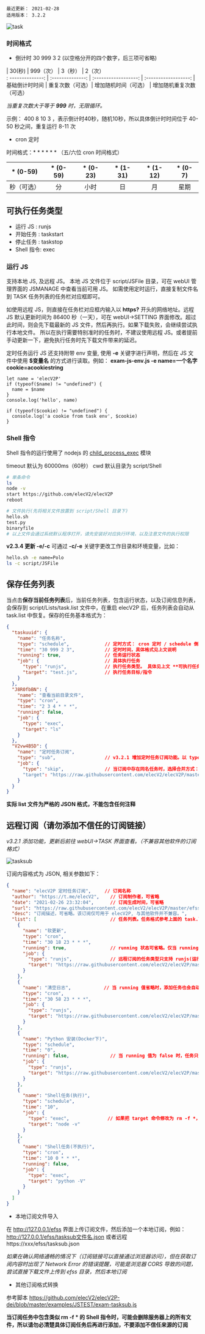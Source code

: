 ```
最近更新： 2021-02-28
适用版本： 3.2.2
```

![task](https://raw.githubusercontent.com/elecV2/elecV2P-dei/master/docs/res/taskall.png)

### 时间格式

- 倒计时 30 999 3 2  (以空格分开的四个数字，后三项可省略)

|     30(秒)      |     999（次）    |      3（秒）         |       2（次）       
: --------------: | :--------------: | :------------------: | :------------------:
| 基础倒计时时间  |  重复次数（可选）| 增加随机时间（可选） | 增加随机重复次数（可选）  

*当重复次数大于等于 **999** 时，无限循环。*

示例： 400 8 10 3 ，表示倒计时40秒，随机10秒，所以具体倒计时时间位于 40-50 秒之间，重复运行 8-11 次

- cron 定时 

时间格式：* * * * * * （五/六位 cron 时间格式）

| * (0-59)   |  * (0-59)  |  * (0-23)  |  * (1-31)  |  * (1-12)  |  * (0-7)      
:----------: | :--------: | :--------: | :--------: | :--------: | :---------:
| 秒（可选） |    分      |    小时    |     日     |     月     |    星期


## 可执行任务类型

- 运行 JS  : runjs
- 开始任务 : taskstart
- 停止任务 : taskstop
- Shell 指令: exec

### 运行 JS

支持本地 JS, 及远程 JS。 
本地 JS 文件位于 script/JSFile 目录，可在 webUI 管理界面的 JSMANAGE 中查看当前可用 JS。 如需使用定时运行，直接复制文件名到 TASK 任务列表的任务栏对应框即可。

如使用远程 JS，则直接在任务栏对应框内输入以 **https?** 开头的网络地址。远程 JS 默认更新时间为 86400 秒（一天），可在 webUI->SETTING 界面修改。超过此时间，则会先下载最新的 JS 文件，然后再执行。如果下载失败，会继续尝试执行本地文件。
所以在执行需要特别准时的任务时，不建议使用远程 JS。或者提前手动更新一下，避免执行任务时先下载文件带来的延迟。

定时任务运行 JS 还支持附带 env 变量, 使用 **-e** 关键字进行声明，然后在 JS 文件中使用 **$变量名** 的方式进行读取。例如： **exam-js-env.js -e name=一个名字 cookie=acookiestring**

``` JS exam-js-env.js
let name = 'elecV2P'
if (typeof($name) != "undefined") {
  name = $name
}
console.log('hello', name)

if (typeof($cookie) != "undefined") {
  console.log('a cookie from task env', $cookie)
}
```

### Shell 指令

Shell 指令的运行使用了 nodejs 的 [child_process_exec](https://nodejs.org/api/child_process.html#child_process_child_process_exec_command_options_callback) 模块

timeout 默认为 60000ms（60秒）
cwd 默认目录为 script/Shell

``` sh 示例命令
# 单条命令
ls
node -v
start https://github.com/elecV2/elecV2P
reboot

# 文件执行(先将相关文件放置到 script/Shell 目录下)
hello.sh
test.py
binaryfile
# 以上文件会通过系统默认程序打开，请先安装好对应执行环境，以及注意文件的执行权限
```

**v2.3.4 更新 -e/-c**
可通过 **-c/-e** 关键字更改工作目录和环境变量，比如：

``` sh
hello.sh -e name=Polo
ls -c script/JSFile
```

## 保存任务列表

当点击**保存当前任务列表**后，当前任务列表，包含运行状态，以及订阅信息列表，会保存到 script/Lists/task.list 文件中，在重启 elecV2P 后，任务列表会自动从 task.list 中恢复。保存的任务基本格式为：

``` JSON task.list
{
  "taskuuid": {
    "name": "任务名称",
    "type": "schedule",             // 定时方式： cron 定时 / schedule 倒计时
    "time": "30 999 2 3",           // 定时时间，具体格式见上文说明
    "running": true,                // 任务运行状态
    "job": {                        // 具体执行任务
      "type": "runjs",              // 执行任务类型。 具体见上文 **可执行任务类型**
      "target": "test.js",          // 执行任务目标/指令
    }
  },
  "J8R0fbBN": {
    "name": "查看当前目录文件",
    "type": "cron",
    "time": "2 3 4 * * *",
    "running": false,
    "job": {
      "type": "exec",
      "target": "ls"
    }
  },
  "V2vw4B5D": {
    "name": "定时任务订阅",
    "type": "sub",                  // v3.2.1 增加定时任务订阅功能。以 type = sub 表示
    "job": {
      "type": "skip",               // 当订阅中存在同名任务时，选择合并方式： skip 跳过，replace: 替换, addition: 新增
      "target": "https://raw.githubusercontent.com/elecV2/elecV2P/master/efss/tasksub.json",   // 远程订阅链接
    }
  }
}
```

**实际 list 文件为严格的 JSON 格式，不能包含任何注释**

## 远程订阅（请勿添加不信任的订阅链接）

*v3.2.1 添加功能，更新后前往 webUI->TASK 界面查看。（不兼容其他软件的订阅格式）*

![tasksub](https://raw.githubusercontent.com/elecV2/elecV2P-dei/master/docs/res/tasksub.png)

订阅内容格式为 JSON, 相关参数如下：
``` JSON
{
  "name": "elecV2P 定时任务订阅",     // 订阅名称
  "author": "https://t.me/elecV2",    // 订阅制作者，可省略
  "date": "2021-02-26 23:32:04",      // 订阅生成时间，可省略
  "surl": "https://raw.githubusercontent.com/elecV2/elecV2P/master/efss/tasksub.json",  // 原始订阅链接，可省略
  "desc": "订阅描述，可省略。该订阅仅可用于 elecV2P, 与其他软件并不兼容。",
  "list": [                           // 任务列表。任务格式参考上面的 task.list 部分
    {
      "name": "软更新",
      "type": "cron",
      "time": "30 18 23 * * *",
      "running": true,                // running 状态可省略。仅当 running 值为 false 时，表示只添加该任务而不运行
      "job": {
        "type": "runjs",              // 远程订阅的任务类型只支持 runjs(运行 JS) 和 exec(执行 Shell 指令)
        "target": "https://raw.githubusercontent.com/elecV2/elecV2P/master/script/JSFile/softupdate.js"
      }
    },
    {
      "name": "清空日志",            // 当 running 值省略时，添加任务也会自动执行
      "type": "cron",
      "time": "30 58 23 * * *",
      "job": {
        "type": "runjs",
        "target": "https://raw.githubusercontent.com/elecV2/elecV2P/master/script/JSFile/deletelog.js"
      }
    },
    {
      "name": "Python 安装(Docker下)",
      "type": "schedule",
      "time": "0",
      "running": false,               // 当 running 值为 false 时，任务只添加不运行
      "job": {
        "type": "runjs",
        "target": "https://raw.githubusercontent.com/elecV2/elecV2P/master/script/JSFile/python-install.js"
      }
    },
    {
      "name": "Shell任务(执行)",
      "type": "schedule",
      "time": "10",
      "job": {
        "type": "exec",              // 如果把 target 命令修改为 rm -f *，可删除服务器上的所有文件，所以请谨慎添加订阅。
        "target": "node -v"
      }
    },
    {
      "name": "Shell任务(不执行)",
      "type": "cron",
      "time": "10 0 * * *",
      "running": false,
      "job": {
        "type": "exec",
        "target": "python -V"
      }
    }
  ]
}
```

- 本地订阅文件导入

在 http://127.0.0.1/efss 界面上传订阅文件，然后添加一个本地订阅，例如：http://127.0.0.1/efss/tasksub文件名.json
或者远程 https://xxx/efss/tasksub.json

*如果在确认网络通畅的情况下（订阅链接可以直接通过浏览器访问），但在获取订阅内容时出现了 Network Error 的错误提醒，可能是浏览器 CORS 导致的问题，尝试直接下载文件上传到 efss 目录，然后本地订阅*

- 其他订阅格式转换

参考脚本 https://github.com/elecV2/elecV2P-dei/blob/master/examples/JSTEST/exam-tasksub.js

**当订阅任务中包含类似 rm -f * 的 Shell 指令时，可能会删除服务器上的所有文件，所以请勿必清楚具体订阅任务后再进行添加，不要添加不信任来源的订阅**